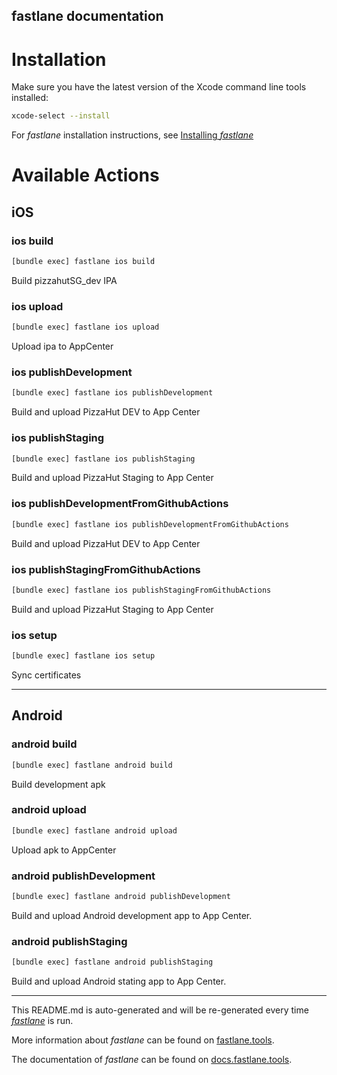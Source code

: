 fastlane documentation
----

# Installation

Make sure you have the latest version of the Xcode command line tools installed:

```sh
xcode-select --install
```

For _fastlane_ installation instructions, see [Installing _fastlane_](https://docs.fastlane.tools/#installing-fastlane)

# Available Actions

## iOS

### ios build

```sh
[bundle exec] fastlane ios build
```

Build pizzahutSG_dev IPA

### ios upload

```sh
[bundle exec] fastlane ios upload
```

Upload ipa to AppCenter

### ios publishDevelopment

```sh
[bundle exec] fastlane ios publishDevelopment
```

Build and upload PizzaHut DEV to App Center

### ios publishStaging

```sh
[bundle exec] fastlane ios publishStaging
```

Build and upload PizzaHut Staging to App Center

### ios publishDevelopmentFromGithubActions

```sh
[bundle exec] fastlane ios publishDevelopmentFromGithubActions
```

Build and upload PizzaHut DEV to App Center

### ios publishStagingFromGithubActions

```sh
[bundle exec] fastlane ios publishStagingFromGithubActions
```

Build and upload PizzaHut Staging to App Center

### ios setup

```sh
[bundle exec] fastlane ios setup
```

Sync certificates

----


## Android

### android build

```sh
[bundle exec] fastlane android build
```

Build development apk

### android upload

```sh
[bundle exec] fastlane android upload
```

Upload apk to AppCenter

### android publishDevelopment

```sh
[bundle exec] fastlane android publishDevelopment
```

Build and upload Android development app to App Center.

### android publishStaging

```sh
[bundle exec] fastlane android publishStaging
```

Build and upload Android stating app to App Center.

----

This README.md is auto-generated and will be re-generated every time [_fastlane_](https://fastlane.tools) is run.

More information about _fastlane_ can be found on [fastlane.tools](https://fastlane.tools).

The documentation of _fastlane_ can be found on [docs.fastlane.tools](https://docs.fastlane.tools).
